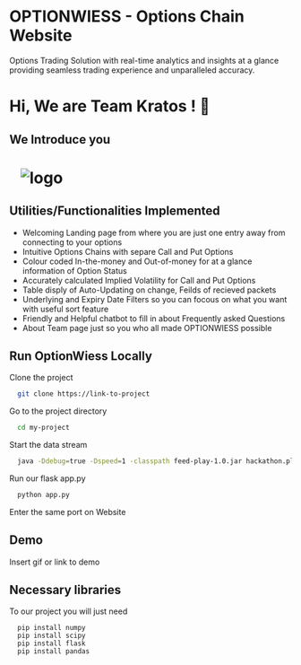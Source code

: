 # OPTIONWIESS - Options Chain Website 

Options Trading Solution with real-time analytics and insights at a glance providing seamless trading experience and unparalleled accuracy.

# Hi, We are Team Kratos ! 👋
## We Introduce you

# ‎ ‎ ‎ ‎ ‎ ‎ ‎ ‎ ‎ ‎ ‎ ‎ ‎ ‎ ‎ ‎ ‎ ‎ ‎ ‎ ‎ ‎ ‎ ‎ ‎ ‎ ‎ ‎ ‎ ‎ ‎ ‎ ‎ ‎ ‎ ‎ ‎ ‎ ‎ ‎ ‎ ‎ ‎ ‎ ‎ ‎ ‎ ‎ ‎ ‎ ‎ ‎ ‎ ‎ ‎ ‎ ![logo](https://github.com/anay15/option-chain-analyzer/assets/72351252/7b9e746d-72e6-4353-af38-6824496ed7e4)


## Utilities/Functionalities Implemented

- Welcoming Landing page from where you are just one entry away from connecting to your options 
- Intuitive Options Chains with separe Call and Put Options 
- Colour coded In-the-money and Out-of-money for at a glance information of Option Status
- Accurately calculated Implied Volatility for Call and Put Options
- Table disply of Auto-Updating on change, Feilds of recieved packets
- Underlying and Expiry Date Filters so you can focous on what you want with useful sort feature
- Friendly and Helpful chatbot to fill in about Frequently asked Questions
- About Team page just so you who all made OPTIONWIESS possible
## Run OptionWiess Locally

Clone the project

```bash
  git clone https://link-to-project
```
Go to the project directory

```bash
  cd my-project
```
Start the data stream 

```bash
  java -Ddebug=true -Dspeed=1 -classpath feed-play-1.0.jar hackathon.player.Main dataset.csv #port
```
Run our flask app.py
```bash
  python app.py
```
Enter the same port on Website

## Demo

Insert gif or link to demo


## Necessary libraries

To our project you will just need

```
  pip install numpy
  pip install scipy
  pip install flask
  pip install pandas
```

